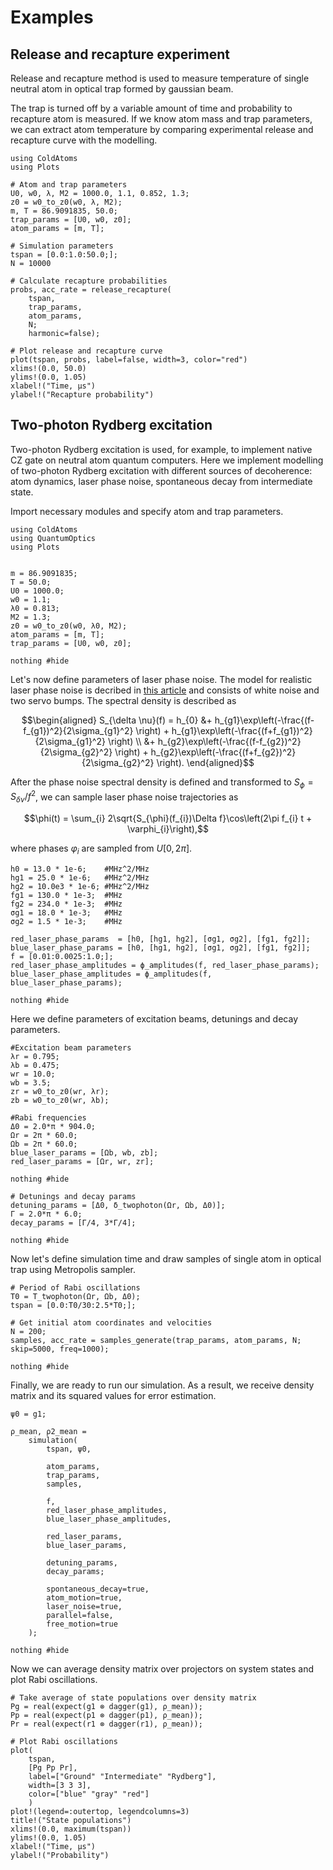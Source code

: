 # Examples

## Release and recapture experiment

Release and recapture method is used to measure temperature of single neutral atom in optical trap formed by gaussian beam.

The trap is turned off by a variable amount of time and probability to recapture atom is measured. If we know atom mass and trap parameters, we can extract atom temperature by comparing experimental release and recapture curve with the modelling.

```@example
using ColdAtoms
using Plots

# Atom and trap parameters
U0, w0, λ, M2 = 1000.0, 1.1, 0.852, 1.3;
z0 = w0_to_z0(w0, λ, M2);
m, T = 86.9091835, 50.0;
trap_params = [U0, w0, z0];
atom_params = [m, T];

# Simulation parameters
tspan = [0.0:1.0:50.0;];
N = 10000

# Calculate recapture probabilities
probs, acc_rate = release_recapture(
    tspan,
    trap_params,
    atom_params,
    N;
    harmonic=false);

# Plot release and recapture curve
plot(tspan, probs, label=false, width=3, color="red")
xlims!(0.0, 50.0)
ylims!(0.0, 1.05)
xlabel!("Time, μs")
ylabel!("Recapture probability")
```

## Two-photon Rydberg excitation

Two-photon Rydberg excitation is used, for example, to implement native CZ gate on neutral atom quantum computers. Here we implement modelling of two-photon Rydberg excitation with different sources of decoherence: atom dynamics, laser phase noise, spontaneous decay from intermediate state.

Import necessary modules and specify atom and trap parameters.

```@example rydberg
using ColdAtoms
using QuantumOptics
using Plots


m = 86.9091835;
T = 50.0;
U0 = 1000.0;
w0 = 1.1;
λ0 = 0.813;
M2 = 1.3;
z0 = w0_to_z0(w0, λ0, M2);
atom_params = [m, T];
trap_params = [U0, w0, z0];

nothing #hide
```

Let's now define parameters of laser phase noise. The model for realistic laser phase noise is decribed in [this article](https://arxiv.org/abs/2210.11007) and consists of white noise and two servo bumps. The spectral density is described as

```math
\begin{aligned}
    S_{\delta \nu}(f) = h_{0} &+ h_{g1}\exp\left(-\frac{(f-f_{g1})^2}{2\sigma_{g1}^2} \right) + h_{g1}\exp\left(-\frac{(f+f_{g1})^2}{2\sigma_{g1}^2} \right) \\
    &+ h_{g2}\exp\left(-\frac{(f-f_{g2})^2}{2\sigma_{g2}^2} \right) + h_{g2}\exp\left(-\frac{(f+f_{g2})^2}{2\sigma_{g2}^2} \right).
\end{aligned}
```

After the phase noise spectral density is defined and transformed to $S_{\phi} = S_{\delta \nu}/f^{2}$, we can sample laser phase noise trajectories as

```math
\phi(t) = \sum_{i} 2\sqrt{S_{\phi}(f_{i})\Delta f}\cos\left(2\pi f_{i} t + \varphi_{i}\right),
```

where phases $\varphi_{i}$ are sampled from $U[0,2\pi]$.

```@example rydberg
h0 = 13.0 * 1e-6;    #MHz^2/MHz
hg1 = 25.0 * 1e-6;   #MHz^2/MHz
hg2 = 10.0e3 * 1e-6; #MHz^2/MHz
fg1 = 130.0 * 1e-3;  #MHz
fg2 = 234.0 * 1e-3;  #MHz
σg1 = 18.0 * 1e-3;   #MHz
σg2 = 1.5 * 1e-3;    #MHz

red_laser_phase_params  = [h0, [hg1, hg2], [σg1, σg2], [fg1, fg2]];
blue_laser_phase_params = [h0, [hg1, hg2], [σg1, σg2], [fg1, fg2]];
f = [0.01:0.0025:1.0;];
red_laser_phase_amplitudes = ϕ_amplitudes(f, red_laser_phase_params);
blue_laser_phase_amplitudes = ϕ_amplitudes(f, blue_laser_phase_params);

nothing #hide
```

Here we define parameters of excitation beams, detunings and decay parameters.

```@example rydberg
#Excitation beam parameters
λr = 0.795;
λb = 0.475;
wr = 10.0;
wb = 3.5;
zr = w0_to_z0(wr, λr);
zb = w0_to_z0(wr, λb);

#Rabi frequencies
Δ0 = 2.0*π * 904.0;
Ωr = 2π * 60.0;
Ωb = 2π * 60.0;
blue_laser_params = [Ωb, wb, zb];
red_laser_params = [Ωr, wr, zr];

nothing #hide
```

```@example rydberg
# Detunings and decay params
detuning_params = [Δ0, δ_twophoton(Ωr, Ωb, Δ0)];
Γ = 2.0*π * 6.0;
decay_params = [Γ/4, 3*Γ/4];

nothing #hide
```

Now let's define simulation time and draw samples of single atom in optical trap using Metropolis sampler.

```@example rydberg
# Period of Rabi oscillations
T0 = T_twophoton(Ωr, Ωb, Δ0);
tspan = [0.0:T0/30:2.5*T0;];

# Get initial atom coordinates and velocities
N = 200;
samples, acc_rate = samples_generate(trap_params, atom_params, N; skip=5000, freq=1000);

nothing #hide
```

Finally, we are ready to run our simulation. As a result, we receive density matrix and its squared values for error estimation.

```@example rydberg
ψ0 = g1;

ρ_mean, ρ2_mean =
    simulation(
        tspan, ψ0,

        atom_params,
        trap_params,
        samples,

        f,
        red_laser_phase_amplitudes,
        blue_laser_phase_amplitudes,

        red_laser_params,
        blue_laser_params,

        detuning_params,
        decay_params;

        spontaneous_decay=true,
        atom_motion=true,
        laser_noise=true,
        parallel=false,
        free_motion=true
    );

nothing #hide
```

Now we can average density matrix over projectors on system states and plot Rabi oscillations.

```@example rydberg
# Take average of state populations over density matrix
Pg = real(expect(g1 ⊗ dagger(g1), ρ_mean));
Pp = real(expect(p1 ⊗ dagger(p1), ρ_mean));
Pr = real(expect(r1 ⊗ dagger(r1), ρ_mean));

# Plot Rabi oscillations
plot(
    tspan,
    [Pg Pp Pr],
    label=["Ground" "Intermediate" "Rydberg"],
    width=[3 3 3],
    color=["blue" "gray" "red"]
    )
plot!(legend=:outertop, legendcolumns=3)
title!("State populations")
xlims!(0.0, maximum(tspan))
ylims!(0.0, 1.05)
xlabel!("Time, μs")
ylabel!("Probability")
```
